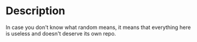 # Description

In case you don't know what random means, it means that everything here is useless and doesn't deserve its own repo.